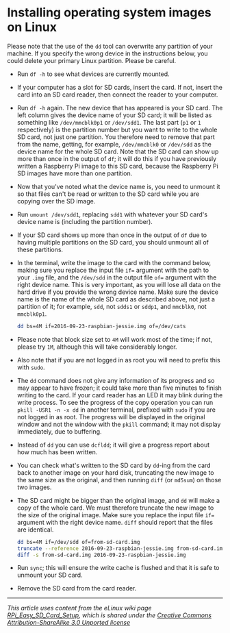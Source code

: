 # Installing operating system images on Linux

Please note that the use of the `dd` tool can overwrite any partition of your machine. If you specify the wrong device in the instructions below, you could delete your primary Linux partition. Please be careful.

- Run `df -h` to see what devices are currently mounted.

- If your computer has a slot for SD cards, insert the card. If not, insert the card into an SD card reader, then connect the reader to your computer.

- Run `df -h` again. The new device that has appeared is your SD card. The left column gives the device name of your SD card; it will be listed as something like `/dev/mmcblk0p1` or `/dev/sdd1`. The last part (`p1` or `1` respectively) is the partition number but you want to write to the whole SD card, not just one partition. You therefore need to remove that part from the name, getting, for example, `/dev/mmcblk0` or `/dev/sdd` as the device name for the whole SD card. Note that the SD card can show up more than once in the output of `df`; it will do this if you have previously written a Raspberry Pi image to this SD card, because the Raspberry Pi SD images have more than one partition.

- Now that you've noted what the device name is, you need to unmount it so that files can't be read or written to the SD card while you are copying over the SD image.

- Run `umount /dev/sdd1`, replacing `sdd1` with whatever your SD card's device name is (including the partition number).

- If your SD card shows up more than once in the output of `df` due to having multiple partitions on the SD card, you should unmount all of these partitions.

- In the terminal, write the image to the card with the command below, making sure you replace the input file `if=` argument with the path to your `.img` file, and the `/dev/sdd` in the output file `of=` argument with the right device name. This is very important, as you will lose all data on the hard drive if you provide the wrong device name. Make sure the device name is the name of the whole SD card as described above, not just a partition of it; for example, `sdd`, not `sdds1` or `sddp1`, and `mmcblk0`, not `mmcblk0p1`.

    ```bash
    dd bs=4M if=2016-09-23-raspbian-jessie.img of=/dev/cats
    ```

- Please note that block size set to `4M` will work most of the time; if not, please try `1M`, although this will take considerably longer.

- Also note that if you are not logged in as root you will need to prefix this with `sudo`.

- The `dd` command does not give any information of its progress and so may appear to have frozen; it could take more than five minutes to finish writing to the card. If your card reader has an LED it may blink during the write process. To see the progress of the copy operation you can run `pkill -USR1 -n -x dd` in another terminal, prefixed with `sudo` if you are not logged in as root. The progress will be displayed in the original window and not the window with the `pkill` command; it may not display immediately, due to buffering.

- Instead of `dd` you can use `dcfldd`; it will give a progress report about how much has been written.

- You can check what's written to the SD card by `dd`-ing from the card back to another image on your hard disk, truncating the new image to the same size as the original, and then running `diff` (or `md5sum`) on those two images.

- The SD card might be bigger than the original image, and `dd` will make a copy of the whole card. We must therefore truncate the new image to the size of the original image. Make sure you replace the input file `if=` argument with the right device name. `diff` should report that the files are identical.

    ```bash
    dd bs=4M if=/dev/sdd of=from-sd-card.img
    truncate --reference 2016-09-23-raspbian-jessie.img from-sd-card.img
    diff -s from-sd-card.img 2016-09-23-raspbian-jessie.img
    ```

- Run `sync`; this will ensure the write cache is flushed and that it is safe to unmount your SD card.

- Remove the SD card from the card reader.

---

*This article uses content from the eLinux wiki page [RPi_Easy_SD_Card_Setup](http://elinux.org/RPi_Easy_SD_Card_Setup), which is shared under the [Creative Commons Attribution-ShareAlike 3.0 Unported license](http://creativecommons.org/licenses/by-sa/3.0/)*
